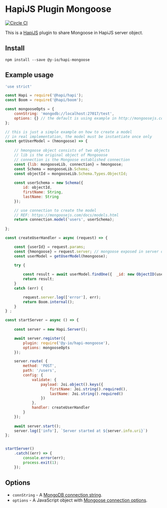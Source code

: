 # HapiJS Plugin Mongoose 

[![Circle CI](https://img.shields.io/circleci/project/asilluron/hapi-mongoose/master.svg?style=flat-square)](https://circleci.com/gh/asilluron/hapi-mongoose/tree/master)

This is a [HapiJS](https://hapi.dev) plugin to share Mongoose in HapiJS server object.

## Install

```
npm install --save @y-io/hapi-mongoose
```

## Example usage

```javascript
'use strict'

const Hapi = require('@hapi/hapi');
const Boom = require('@hapi/boom');

const mongooseOpts = {
    connString: 'mongodb://localhost:27017/test',
    options: {} // the default is using example in http://mongoosejs.com/docs/connections.html#options
};

// this is just a simple example on how to create a model
// in real implementation, the model must be instantiate once only
const getUserModel = (hmongoose) => {
    
    // hmongoose object consists of two objects
    // lib is the original object of Mongooose
    // connection is the Mongoose established connection
    const {lib: mongooseLib, connection} = hmongoose;
    const Schema = mongooseLib.Schema;
    const objectId = mongooseLib.Schema.Types.ObjectId;
    
    const userSchema = new Schema({
        id: objectId,
        firstName: String,
        lastName: String
    });

    // use connection to create the model
    // REF: https://mongoosejs.com/docs/models.html
    return connection.model('users', userSchema);
    
};

const createUserHandler = async (request) => {

    const {userId} = request.params;
    const {hmongoose} = request.server; // mongoose exposed in server object as hmongoose
    const userModel = getUserModel(hmongoose);
    
    try {

        const result = await userModel.findOne({  _id: new ObjectID(userId) });
        return result;
    }
    catch (err) {

        request.server.log(['error'], err);
        return Boom.internal();
    }
} ;

const startServer = async () => {
    
    const server = new Hapi.Server();

    await server.register({
        plugin: require('@y-io/hapi-mongoose'),
        options: mongooseOpts
    });

    server.route( {
        method: 'POST',
        path: '/users',
        config: {
            validate: {
                payload: Joi.object().keys({
                    firstName: Joi.string().required(),
                    lastName: Joi.string().required()
                })
            },
            handler: createUserHandler        
        }
    });
    
    await server.start();
    server.log(['info'], `Server started at ${server.info.uri}`)
};


startServer()
    .catch((err) => { 
        console.error(err); 
        process.exit(1);
    });
```

## Options

* `connString` - A [MongoDB connection string](https://docs.mongodb.org/v4.0/reference/connection-string/).
* `options` - A JavaScript object with [Mongoose connection options](http://mongoosejs.com/docs/connections.html#options).
